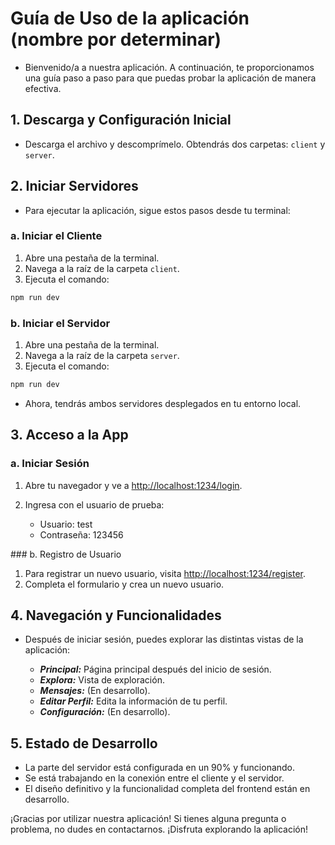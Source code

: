 # Guía de Uso de la aplicación (nombre por determinar)

- Bienvenido/a a nuestra aplicación. A continuación, te proporcionamos una guía paso a paso para que puedas probar la aplicación de manera efectiva.

## 1. Descarga y Configuración Inicial

- Descarga el archivo y descomprímelo. Obtendrás dos carpetas: `client` y `server`.

## 2. Iniciar Servidores

- Para ejecutar la aplicación, sigue estos pasos desde tu terminal:

### a. Iniciar el Cliente

1. Abre una pestaña de la terminal.
2. Navega a la raíz de la carpeta `client`.
3. Ejecuta el comando:

```bash
npm run dev
```

### b. Iniciar el Servidor

1. Abre una pestaña de la terminal.
2. Navega a la raíz de la carpeta `server`.
3. Ejecuta el comando:

```bash
npm run dev
```

- Ahora, tendrás ambos servidores desplegados en tu entorno local.

## 3. Acceso a la App

### a. Iniciar Sesión

1. Abre tu navegador y ve a [http://localhost:1234/login](http://localhost:1234/login).
2. Ingresa con el usuario de prueba:

    - Usuario: test
    - Contraseña: 123456

### b. Registro de Usuario

1. Para registrar un nuevo usuario, visita [http://localhost:1234/register](http://localhost:1234/register).
2. Completa el formulario y crea un nuevo usuario.

## 4. Navegación y Funcionalidades

- Después de iniciar sesión, puedes explorar las distintas vistas de la aplicación:

    - ***Principal:*** Página principal después del inicio de sesión.
    - ***Explora:*** Vista de exploración.
    - ***Mensajes:*** (En desarrollo).
    - ***Editar Perfil:*** Edita la información de tu perfil.
    - ***Configuración:*** (En desarrollo).

## 5. Estado de Desarrollo

- La parte del servidor está configurada en un 90% y funcionando.
- Se está trabajando en la conexión entre el cliente y el servidor.
- El diseño definitivo y la funcionalidad completa del frontend están en desarrollo.

¡Gracias por utilizar nuestra aplicación! Si tienes alguna pregunta o problema, no dudes en contactarnos. ¡Disfruta explorando la aplicación!
